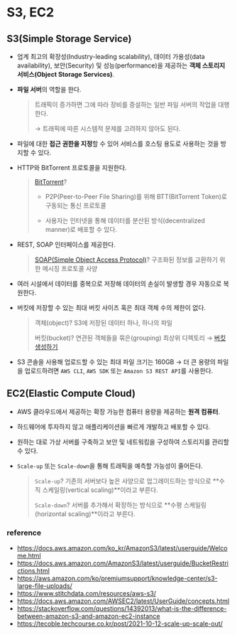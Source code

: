 # S3, EC2

## S3(Simple Storage Service)

- 업계 최고의 확장성(Industry-leading scalability), 데이터 가용성(data availability), 보안(Security) 및 성능(performance)을 제공하는 **객체 스토리지 서비스(Object Storage Services)**.
- **파일 서버**의 역할을 한다.

  > 트래픽이 증가하면 그에 따라 장비를 증설하는 일반 파일 서버의 작업을 대행한다.
  >
  > → 트래픽에 따른 시스템적 문제를 고려하지 않아도 된다.

- 파일에 대한 **접근 권한을 지정**할 수 있어 서비스를 호스팅 용도로 사용하는 것을 방지할 수 있다.

- HTTP와 BitTorrent 프로토콜을 지원한다.

  > [BitTorrent](https://www.bittorrent.com/)?
  >
  > - P2P(Peer-to-Peer File Sharing)를 위해 BTT(BitTorrent Token)로 구동되는 통신 프로토콜
  >
  > - 사용자는 인터넷을 통해 데이터를 분산된 방식(decentralized manner)로 배포할 수 있다.

- REST, SOAP 인터페이스를 제공한다.

  > [SOAP(Simple Object Access Protocol)](https://en.wikipedia.org/wiki/SOAP)? 구조화된 정보를 교환하기 위한 메시징 프로토콜 사양

- 여러 시설에서 데이터를 중복으로 저장해 데이터의 손실이 발생할 경우 자동으로 복원한다.
- 버킷에 저장할 수 있는 최대 버킷 사이즈 혹은 최대 객체 수의 제한이 없다.

  > 객체(object)? S3에 저장된 데이터 하나, 하나의 파일
  >
  > 버킷(bucket)? 연관된 객체들을 묶은(grouping) 최상위 디렉토리 → [버킷 생성하기](https://dev.classmethod.jp/articles/for-beginner-s3-explanation/)

- S3 콘솔을 사용해 업로드할 수 있는 최대 파일 크기는 160GB → 더 큰 용량의 파일을 업로드하려면 `AWS CLI`, `AWS SDK` 또는 `Amazon S3 REST API`를 사용한다.

## EC2(Elastic Compute Cloud)

- AWS 클라우드에서 제공하는 확장 가능한 컴퓨터 용량을 제공하는 **원격 컴퓨터**.
- 하드웨어에 투자하지 않고 애플리케이션을 빠르게 개발하고 배포할 수 있다.
- 원하는 대로 가상 서버를 구축하고 보안 및 네트워킹을 구성하여 스토리지를 관리할 수 있다.
- `Scale-up` 또는 `Scale-down`을 통해 트래픽을 예측할 가능성이 줄어든다.

  > `Scale-up`? 기존의 서버보다 높은 사양으로 업그레이드하는 방식으로 **수직 스케일링(vertical scaling)**이라고 부른다.
  >
  > `Scale-down`? 서버를 추가해서 확장하는 방식으로 **수평 스케일링(horizontal scaling)**이라고 부른다.

### reference

- https://docs.aws.amazon.com/ko_kr/AmazonS3/latest/userguide/Welcome.html
- https://docs.aws.amazon.com/AmazonS3/latest/userguide/BucketRestrictions.html
- https://aws.amazon.com/ko/premiumsupport/knowledge-center/s3-large-file-uploads/
- https://www.stitchdata.com/resources/aws-s3/
- https://docs.aws.amazon.com/AWSEC2/latest/UserGuide/concepts.html
- https://stackoverflow.com/questions/14392013/what-is-the-difference-between-amazon-s3-and-amazon-ec2-instance
- https://tecoble.techcourse.co.kr/post/2021-10-12-scale-up-scale-out/
